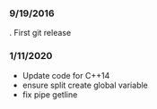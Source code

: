 ### 9/19/2016
 . First git release
### 1/11/2020
 + Update code for C++14
 + ensure split create global variable
 + fix pipe getline
